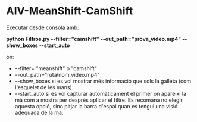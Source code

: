 # AIV-MeanShift-CamShift

Executar desde consola amb:

**python Filtros.py --filter="camshift" --out_path="prova_video.mp4" --show_boxes --start_auto**

on:
* --filter= "meanshift" o "camshift"
* --out_path="ruta\nom_video.mp4"
* --show_boxes si es vol mostrar més informació que sols la galleta (com l'esquelet de les mans)
* --start_auto si es vol capturar automàticament el primer on apareixi la mà com a mostra per després aplicar el filtre. Es recomana no elegir aquesta opció, sino pitjar la barra d'espai quan es tengui una visió adequada de la mà.
